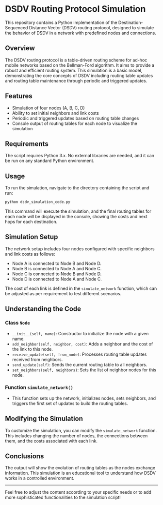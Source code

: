 
# DSDV Routing Protocol Simulation

This repository contains a Python implementation of the Destination-Sequenced Distance Vector (DSDV) routing protocol, designed to simulate the behavior of DSDV in a network with predefined nodes and connections.

## Overview

The DSDV routing protocol is a table-driven routing scheme for ad-hoc mobile networks based on the Bellman-Ford algorithm. It aims to provide a robust and efficient routing system. This simulation is a basic model, demonstrating the core concepts of DSDV including routing table updates and routing table maintenance through periodic and triggered updates.

## Features

- Simulation of four nodes (A, B, C, D)
- Ability to set initial neighbors and link costs
- Periodic and triggered updates based on routing table changes
- Console output of routing tables for each node to visualize the simulation

## Requirements

The script requires Python 3.x. No external libraries are needed, and it can be run on any standard Python environment.

## Usage

To run the simulation, navigate to the directory containing the script and run:

```bash
python dsdv_simulation_code.py
```

This command will execute the simulation, and the final routing tables for each node will be displayed in the console, showing the costs and next hops for each destination.

## Simulation Setup

The network setup includes four nodes configured with specific neighbors and link costs as follows:

- Node A is connected to Node B and Node D.
- Node B is connected to Node A and Node C.
- Node C is connected to Node B and Node D.
- Node D is connected to Node A and Node C.

The cost of each link is defined in the `simulate_network` function, which can be adjusted as per requirement to test different scenarios.

## Understanding the Code

### Class `Node`

- `__init__(self, name)`: Constructor to initialize the node with a given name.
- `add_neighbor(self, neighbor, cost)`: Adds a neighbor and the cost of the link to this node.
- `receive_update(self, from_node)`: Processes routing table updates received from neighbors.
- `send_update(self)`: Sends the current routing table to all neighbors.
- `set_neighbors(self, neighbors)`: Sets the list of neighbor nodes for this node.

### Function `simulate_network()`

- This function sets up the network, initializes nodes, sets neighbors, and triggers the first set of updates to build the routing tables.

## Modifying the Simulation

To customize the simulation, you can modify the `simulate_network` function. This includes changing the number of nodes, the connections between them, and the costs associated with each link.

## Conclusions

The output will show the evolution of routing tables as the nodes exchange information. This simulation is an educational tool to understand how DSDV works in a controlled environment.

---

Feel free to adjust the content according to your specific needs or to add more sophisticated functionalities to the simulation script!

